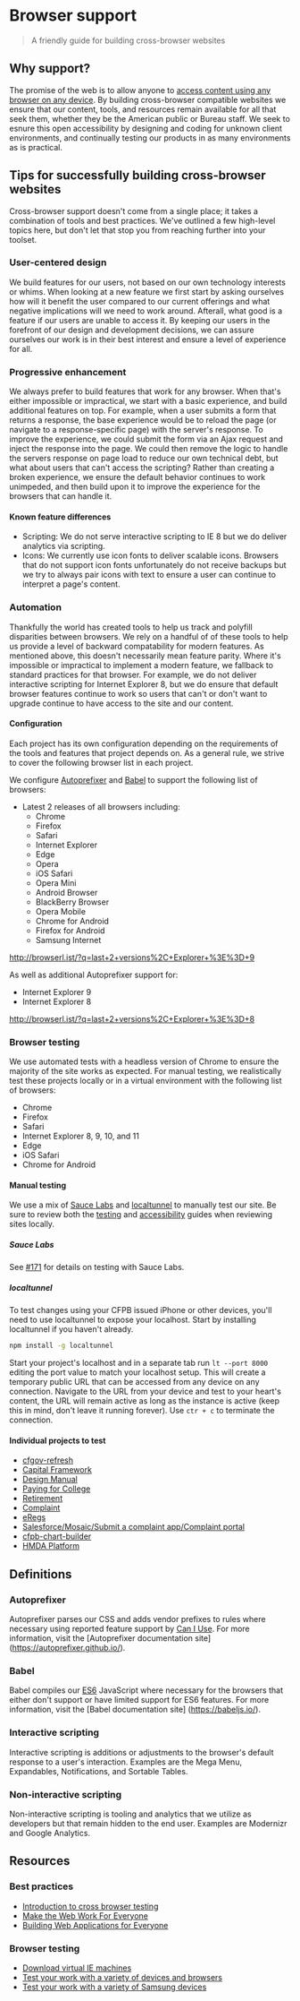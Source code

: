 # Browser support

> A friendly guide for building cross-browser websites


## Why support?

The promise of the web is to allow anyone to [access content using any browser
on any device](https://hacks.mozilla.org/2016/07/make-the-web-work-for-everyone/).
By building cross-browser compatible websites we ensure that our content,
tools, and resources remain available for all that seek them, whether they be
the American public or Bureau staff. We seek to esnure this open accessibility
by designing and coding for unknown client environments, and continually
testing our products in as many environments as is practical.


## Tips for successfully building cross-browser websites

Cross-browser support doesn't come from a single place; it takes a combination
of tools and best practices. We've outlined a few high-level topics here, but
don't let that stop you from reaching further into your toolset.

### User-centered design

We build features for our users, not based on our own technology interests or
whims. When looking at a new feature we first start by asking ourselves how
will it benefit the user compared to our current offerings and what negative
implications will we need to work around. Afterall, what good is a feature if
our users are unable to access it. By keeping our users in the forefront of our
design and development decisions, we can assure ourselves our work is in their
best interest and ensure a level of experience for all.

### Progressive enhancement

We always prefer to build features that work for any browser. When that's
either impossible or impractical, we start with a basic experience, and build
additional features on top. For example, when a user submits a form that
returns a response, the base experience would be to reload the page (or
navigate to a response-specific page) with the server's response. To improve
the experience, we could submit the form via an Ajax request and inject the
response into the page. We could then remove the logic to handle the servers
response on page load to reduce our own technical debt, but what about users
that can't access the scripting? Rather than creating a broken experience, we
ensure the default behavior continues to work unimpeded, and then build upon
it to improve the experience for the browsers that can handle it.

#### Known feature differences

- Scripting: We do not serve interactive scripting to IE 8 but we do deliver
  analytics via scripting.
- Icons: We currently use icon fonts to deliver scalable icons. Browsers that
  do not support icon fonts unfortunately do not receive backups but we try to
  always pair icons with text to ensure a user can continue to interpret a
  page's content.

### Automation

Thankfully the world has created tools to help us track and polyfill
disparities between browsers. We rely on a handful of of these tools to help
us provide a level of backward compatability for modern features. As mentioned
above, this doesn't necessarily mean feature parity. Where it's impossible or
impractical to implement a modern feature, we fallback to standard practices
for that browser. For example, we do not deliver interactive scripting for
Internet Explorer 8, but we do ensure that default browser features continue to
work so users that can't or don't want to upgrade continue to have access to
the site and our content.

#### Configuration

Each project has its own configuration depending on the requirements of the
tools and features that project depends on. As a general rule, we strive to
cover the following browser list in each project.

We configure [Autoprefixer](#autoprefixer) and [Babel](#babel) to support
the following list of browsers:

- Latest 2 releases of all browsers including:
    - Chrome
    - Firefox
    - Safari
    - Internet Explorer
    - Edge
    - Opera
    - iOS Safari
    - Opera Mini
    - Android Browser
    - BlackBerry Browser
    - Opera Mobile
    - Chrome for Android
    - Firefox for Android
    - Samsung Internet

http://browserl.ist/?q=last+2+versions%2C+Explorer+%3E%3D+9

As well as additional Autoprefixer support for:

- Internet Explorer 9
- Internet Explorer 8

http://browserl.ist/?q=last+2+versions%2C+Explorer+%3E%3D+8

### Browser testing

We use automated tests with a headless version of Chrome to ensure the majority
of the site works as expected. For manual testing, we realistically test these
projects locally or in a virtual environment with the following list of
browsers:

- Chrome
- Firefox
- Safari
- Internet Explorer 8, 9, 10, and 11
- Edge
- iOS Safari
- Chrome for Android

#### Manual testing

We use a mix of [Sauce Labs](https://saucelabs.com/) and
[localtunnel](https://localtunnel.github.io/www/) to manually test our site.
Be sure to review both the
[testing](https://github.com/cfpb/development/blob/master/guides/testing.md)
and [accessibility](https://github.com/cfpb/development/blob/master/guides/accessibility.md)
guides when reviewing sites locally.

##### Sauce Labs

See [#171](https://github.com/cfpb/development/pull/171) for details on testing
with Sauce Labs.

##### localtunnel

To test changes using your CFPB issued iPhone or other devices, you'll need to
use localtunnel to expose your localhost. Start by installing localtunnel if
you haven't already.

```bash
npm install -g localtunnel
```

Start your project's localhost and in a separate tab run `lt --port 8000`
editing the port value to match your localhost setup. This will create a
temporary public URL that can be accessed from any device on any connection.
Navigate to the URL from your device and test to your heart's content, the URL
will remain active as long as the instance is active (keep this in mind, don't
leave it running forever). Use `ctr + c` to terminate the connection.

#### Individual projects to test

- [cfgov-refresh](https://github.com/cfpb/cfgov-refresh/blob/master/CONTRIBUTING.md#browser-support)
- [Capital Framework](https://github.com/cfpb/capital-framework/blob/canary/CONTRIBUTING.md#browser-support)
- [Design Manual](https://github.com/cfpb/design-manual/blob/gh-pages/CONTRIBUTING.md#browser-support)
- [Paying for College](https://github.com/cfpb/college-costs/blob/master/CONTRIBUTING.md#browser-support)
- [Retirement](https://github.com/cfpb/retirement/blob/master/CONTRIBUTING.md#browser-support)
- [Complaint](https://github.com/cfpb/complaint/blob/master/CONTRIBUTING.md#browser-support)
- [eRegs](https://github.com/cfpb/eregs-2.0/blob/master/CONTRIBUTING.md#browser-support)
- [Salesforce/Mosaic/Submit a complaint app/Complaint portal]([GHE]/Mosaic/mosaic-toolbelt/blob/master/CONTRIBUTING.md#browser-support)
- [cfpb-chart-builder](https://github.com/cfpb/cfpb-chart-builder/blob/master/CONTRIBUTING.md#browser-support)
- [HMDA Platform](https://github.com/cfpb/hmda-platform/blob/master/CONTRIBUTING.md#browser-support)

## Definitions

### Autoprefixer

Autoprefixer parses our CSS and adds vendor prefixes to rules where necessary
using reported feature support by [Can I Use](https://caniuse.com/). For more
information, visit the [Autoprefixer documentation site]
(https://autoprefixer.github.io/).

### Babel

Babel compiles our [ES6](http://es6-features.org/) JavaScript where necessary
for the browsers that either don't support or have limited support for ES6
features. For more information, visit the [Babel documentation site]
(https://babeljs.io/).

### Interactive scripting

Interactive scripting is additions or adjustments to the browser's default
response to a user's interaction. Examples are the Mega Menu, Expandables,
Notifications, and Sortable Tables.

### Non-interactive scripting

Non-interactive scripting is tooling and analytics that we utilize as
developers but that remain hidden to the end user. Examples are Modernizr and
Google Analytics.


## Resources

### Best practices

- [Introduction to cross browser testing](https://developer.mozilla.org/en-US/docs/Learn/Tools_and_testing/Cross_browser_testing/Introduction)
- [Make the Web Work For Everyone](https://hacks.mozilla.org/2016/07/make-the-web-work-for-everyone/)
- [Building Web Applications for Everyone](https://github.com/ascott1/ethical-web-dev/blob/master/web-apps-for-everyone/02-progressive-enhancement.md)

### Browser testing

- [Download virtual IE machines](https://developer.microsoft.com/en-us/microsoft-edge/tools/vms/)
- [Test your work with a variety of devices and browsers](https://saucelabs.com/beta/dashboard/tests)
- [Test your work with a variety of Samsung devices](http://developer.samsung.com/remotetestlab/rtlDeviceList.action#)
